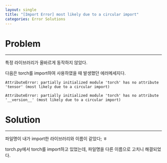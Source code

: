 ```yaml
---
layout: single
title: "[Import Error] most likely due to a circular import"
categories: Error Solutions
---
```


# Problem
---
특정 라이브러리가 올바르게 동작하지 않았다.

다음은 torch를 import하여 사용하였을 때 발생했던 에러메세지다.

```console
AttributeError: partially initialized module 'torch' has no attribute 'tensor' (most likely due to a circular import)

AttributeError: partially initialized module 'torch' has no attribute '__version__' (most likely due to a circular import)
```

# Solution
---
파일명이 내가 import한 라이브러리와 이름이 같았다; ㅎ

torch.py에서 torch를 import하고 있었는데, 파일명을 다른 이름으로 고치니 해결되었다.

